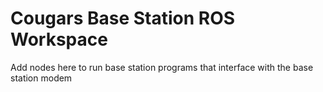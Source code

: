 
# Cougars Base Station ROS Workspace

Add nodes here to run base station programs that interface with the base station modem
